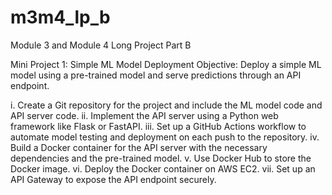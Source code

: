 # m3m4_lp_b
Module 3 and Module 4 Long Project Part B

Mini Project 1: Simple ML Model Deployment
Objective: Deploy a simple ML model using a pre-trained model and serve predictions through an API endpoint.

i.   Create a Git repository for the project and include the ML model code and API server code.
ii.  Implement the API server using a Python web framework like Flask or FastAPI.
iii. Set up a GitHub Actions workflow to automate model testing and deployment on each push to the repository.
iv.  Build a Docker container for the API server with the necessary dependencies and the pre-trained model.
v.   Use Docker Hub to store the Docker image.
vi.  Deploy the Docker container on AWS EC2.
vii. Set up an API Gateway to expose the API endpoint securely.

